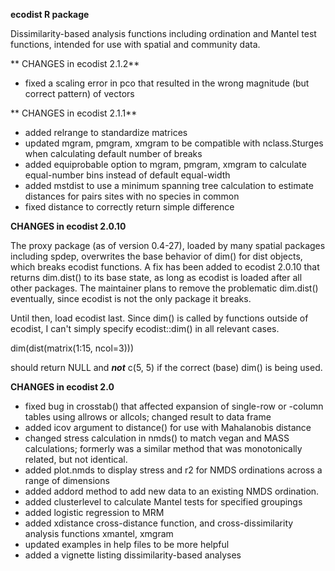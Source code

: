 **ecodist R package**

Dissimilarity-based analysis functions including ordination and Mantel test functions, intended for use with spatial and community data.


** CHANGES in ecodist 2.1.2**

  - fixed a scaling error in pco that resulted in the wrong magnitude (but correct pattern) of vectors


** CHANGES in ecodist 2.1.1**

  - added relrange to standardize matrices
  - updated mgram, pmgram, xmgram to be compatible with nclass.Sturges when calculating default number of breaks
  - added equiprobable option to mgram, pmgram, xmgram to calculate equal-number bins instead of default equal-width
  - added mstdist to use a minimum spanning tree calculation to estimate distances for pairs sites with no species in common
  - fixed distance to correctly return simple difference


**CHANGES in ecodist 2.0.10**

The proxy package (as of version 0.4-27), loaded by many spatial packages including spdep, overwrites the base behavior of dim() for dist objects, which breaks ecodist functions. A fix has been added to ecodist 2.0.10 that returns dim.dist() to its base state, as long as ecodist is loaded after all other packages. The maintainer plans to remove the problematic dim.dist() eventually, since ecodist is not the only package it breaks.

Until then, load ecodist last. Since dim() is called by functions outside of ecodist, I can't simply specify ecodist::dim() in all relevant cases.

dim(dist(matrix(1:15, ncol=3))) 

should return NULL and ***not*** c(5, 5) if the correct (base) dim() is being used.


**CHANGES in ecodist 2.0**

  - fixed bug in crosstab() that affected expansion of single-row or -column tables using allrows or allcols; changed result to data frame
  - added icov argument to distance() for use with Mahalanobis distance
  - changed stress calculation in nmds() to match vegan and MASS calculations; formerly was a similar method that was monotonically related, but not identical.
  - added plot.nmds to display stress and r2 for NMDS ordinations across a range of dimensions
  - added addord method to add new data to an existing NMDS ordination. 
  - added clusterlevel to calculate Mantel tests for specified groupings
  - added logistic regression to MRM
  - added xdistance cross-distance function, and cross-dissimilarity analysis functions xmantel, xmgram
  - updated examples in help files to be more helpful
  - added a vignette listing dissimilarity-based analyses

